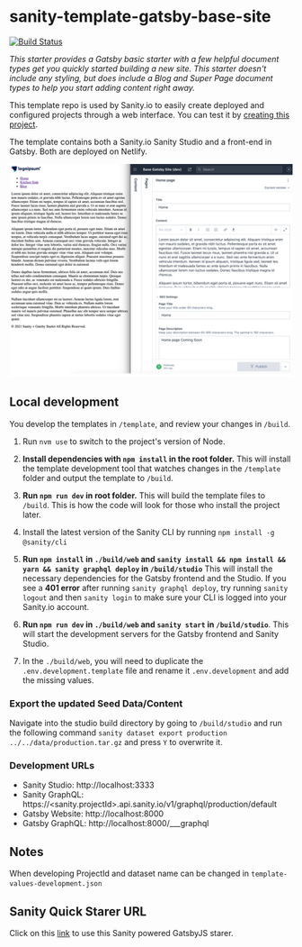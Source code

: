 # sanity-template-gatsby-base-site

[![Build Status](https://travis-ci.com/AtenDesignGroup/sanity-template-gatsby-base-site.svg?branch=master)](https://travis-ci.com/AtenDesignGroup/sanity-template-gatsby-base-site)

_This starter provides a Gatsby basic starter with a few helpful document types get you quickly started building a new site. This starter doesn't include any styling, but does include a Blog and Super Page document types to help you start adding content right away._

This template repo is used by Sanity.io to easily create deployed and configured projects through a web interface. You can test it by [creating this project](https://www.sanity.io/create?template=AtenDesignGroup%2Fsanity-template-gatsby-base-site).

The template contains both a Sanity.io Sanity Studio and a front-end in Gatsby. Both are deployed on Netlify.


![The Sanity and Gatsby powered website](https://github.com/AtenDesignGroup/sanity-template-gatsby-base-site/blob/master/assets/frontend.png?raw=true)

## Local development

You develop the templates in `/template`, and review your changes in `/build`.

1. Run `nvm use` to switch to the project's version of Node.

2. **Install dependencies with `npm install` in the root folder.** This will install the template development tool that watches changes in the `/template` folder and output the template to `/build`.

3. **Run `npm run dev` in root folder.** This will build the template files to `/build`. This is how the code will look for those who install the project later.

4. Install the latest version of the Sanity CLI by running `npm install -g @sanity/cli`

5. **Run `npm install` in `./build/web` and `sanity install && npm install && yarn && sanity graphql deploy` in `/build/studio`** This will install the necessary dependencies for the Gatsby frontend and the Studio. If you see a **401 error** after running `sanity graphql deploy`, try running `sanity logout` and then `sanity login` to make sure your CLI is logged into your Sanity.io account.

6. **Run `npm run dev` in `./build/web` and `sanity start` in `/build/studio`**. This will start the development servers for the Gatsby frontend and Sanity Studio.

7. In the `./build/web`, you will need to duplicate the `.env.development.template` file and rename it `.env.development` and add the missing values.
### Export the updated Seed Data/Content

Navigate into the studio build directory by going to `/build/studio` and run the following command `sanity dataset export production ../../data/production.tar.gz` and press `Y` to overwrite it.

### Development URLs

- Sanity Studio: http://localhost:3333
- Sanity GraphQL: https://<sanity.projectId>.api.sanity.io/v1/graphql/production/default
- Gatsby Website: http://localhost:8000
- Gatsby GraphQL: http://localhost:8000/___graphql

## Notes

When developing ProjectId and dataset name can be changed in `template-values-development.json`


## Sanity Quick Starer URL
Click on this [link](https://create.sanity.io/?template=AtenDesignGroup%2Fsanity-template-gatsby-base-site) to use this Sanity powered GatsbyJS starer.
